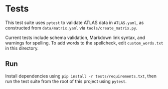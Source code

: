 # Tests

This test suite uses `pytest` to validate ATLAS data in `ATLAS.yaml`, as constructed from `data/matrix.yaml` via `tools/create_matrix.py`.

Current tests include schema validation, Markdown link syntax, and warnings for spelling.  To add words to the spellcheck,
edit `custom_words.txt` in this directory.

## Run

Install dependencies using `pip install -r tests/requirements.txt`, then run the test suite from the root of this project using `pytest`.
